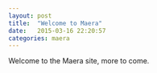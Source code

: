 ```yaml
---
layout: post
title:  "Welcome to Maera"
date:   2015-03-16 22:20:57
categories: maera
---
```

Welcome to the Maera site, more to come.
